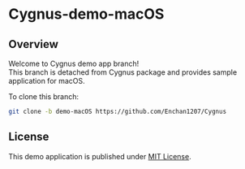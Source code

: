 # Cygnus-demo-macOS

## Overview

Welcome to Cygnus demo app branch!  
This branch is detached from Cygnus package and provides sample application for macOS.

To clone this branch:

```sh
git clone -b demo-macOS https://github.com/Enchan1207/Cygnus
```

## License

This demo application is published under [MIT License](LICENSE).
